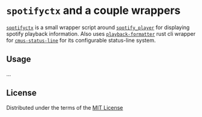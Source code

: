 # `spotifyctx` and a couple wrappers

[`spotifyctx`] is a small wrapper script around [`spotify_player`]
for displaying spotify playback information.
Also uses [`playback-formatter`] rust cli wrapper for
[`cmus-status-line`] for its configurable status-line system.

## Usage
...

## License
Distributed under the terms of the [MIT License](./LICENSE)

[`spotifyctx`]: https://github.com/Noah2610/spotifyctx
[`spotify_player`]: https://github.com/aome510/spotify-player
[`playback-formatter`]: ./playback-formatter
[`cmus-status-line`]: https://github.com/Noah2610/cmus-status-line
